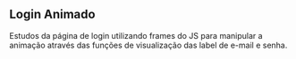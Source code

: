 ## Login Animado </br>
Estudos da página de login utilizando frames do JS para manipular a animação através das funções de visualização das label de e-mail e senha.
